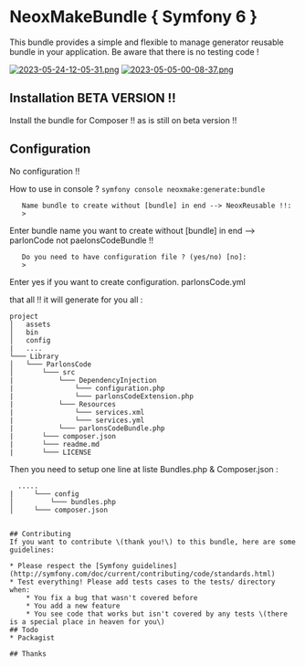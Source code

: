 # NeoxMakeBundle { Symfony 6 }
This bundle provides a simple and flexible to manage generator reusable bundle in your application.
Be aware that there is no testing code !

[![2023-05-24-12-05-31.png](https://i.postimg.cc/zfLGNQ3r/2023-05-24-12-05-31.png)](https://postimg.cc/rdkkCQSn)
[![2023-05-05-00-08-37.png](https://i.postimg.cc/K8DnLR5z/2023-05-05-00-08-37.png)](https://postimg.cc/FY1dXF85)

## Installation BETA VERSION !!
Install the bundle for Composer !! as is still on beta version !!


## Configuration

No configuration !!

How to use in console ?
``` symfony console neoxmake:generate:bundle ```

```
   Name bundle to create without [bundle] in end --> NeoxReusable !!:
   >
```
Enter bundle name you want to create without [bundle]  in end --> parlonCode not paelonsCodeBundle !!

```
   Do you need to have configuration file ? (yes/no) [no]:
   >
```
Enter yes if you want to create configuration. parlonsCode.yml

that all !! it will generate for you all :
```
project
│   assets
│   bin
│   config
|   ....
└─── Library
│   └─── ParlonsCode
│       └─── src
|           └─── DependencyInjection
|               └─── configuration.php
|               └─── parlonsCodeExtension.php
|           └─── Resources
|               └─── services.xml
|               └─── services.yml
|           └─── parlonsCodeBundle.php
|       └─── composer.json
|       └─── readme.md
|       └─── LICENSE
```
Then you need to setup one line at liste Bundles.php & Composer.json :
```
  .....
|     └─── config
│         └─── bundles.php
│     └─── composer.json
```

````

## Contributing
If you want to contribute \(thank you!\) to this bundle, here are some guidelines:

* Please respect the [Symfony guidelines](http://symfony.com/doc/current/contributing/code/standards.html)
* Test everything! Please add tests cases to the tests/ directory when:
    * You fix a bug that wasn't covered before
    * You add a new feature
    * You see code that works but isn't covered by any tests \(there is a special place in heaven for you\)
## Todo
* Packagist

## Thanks